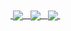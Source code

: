 <a href="https://github.com/ZaDarkSide">
  &nbsp;<img align="center" src="https://github-readme-stats.vercel.app/api?username=ZaDarkSide&include_all_commits=true&count_private=true&show_icons=true&theme=dracula" />&nbsp;
</a>

<a href="https://github.com/ZaDarkSide">
  &nbsp;<img align="center" src="https://github-readme-stats.vercel.app/api/top-langs/?username=ZaDarkSide&langs_count=15&layout=compact&theme=dracula" />&nbsp;
</a>

<a href="https://github.com/ZaDarkSide/simpleStorage">
  &nbsp;<img align="center" src="https://github-readme-stats.vercel.app/api/pin/?username=ZaDarkSide&repo=simpleStorage&theme=dracula" />&nbsp;
</a>
